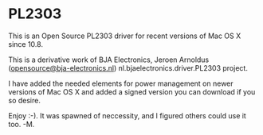 PL2303
======

This is an Open Source PL2303 driver for recent versions of Mac OS X since 10.8.

This is a derivative work of BJA Electronics, Jeroen Arnoldus (opensource@bja-electronics.nl) nl.bjaelectronics.driver.PL2303 project.  

I have added the needed elements for power management on newer versions of Mac OS X and added a signed version you can download if you so desire.  

  Enjoy :-).  It was spawned of neccessity, and I figured others could use it too.
  -M.
  
